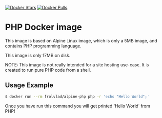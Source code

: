 [![Docker Stars](https://img.shields.io/docker/stars/frolvlad/alpine-php.svg?style=flat-square)](https://hub.docker.com/r/frolvlad/alpine-php/)
[![Docker Pulls](https://img.shields.io/docker/pulls/frolvlad/alpine-php.svg?style=flat-square)](https://hub.docker.com/r/frolvlad/alpine-php/)


PHP Docker image
================

This image is based on Alpine Linux image, which is only a 5MB image, and contains
[PHP](http://php.net/) programming language.

This image is only 17MB on disk.

NOTE: This image is not really intended for a site hosting use-case. It is
created to run pure PHP code from a shell.


Usage Example
-------------

```bash
$ docker run --rm frolvlad/alpine-php php -r 'echo "Hello World";'
```

Once you have run this command you will get printed 'Hello World' from PHP!
